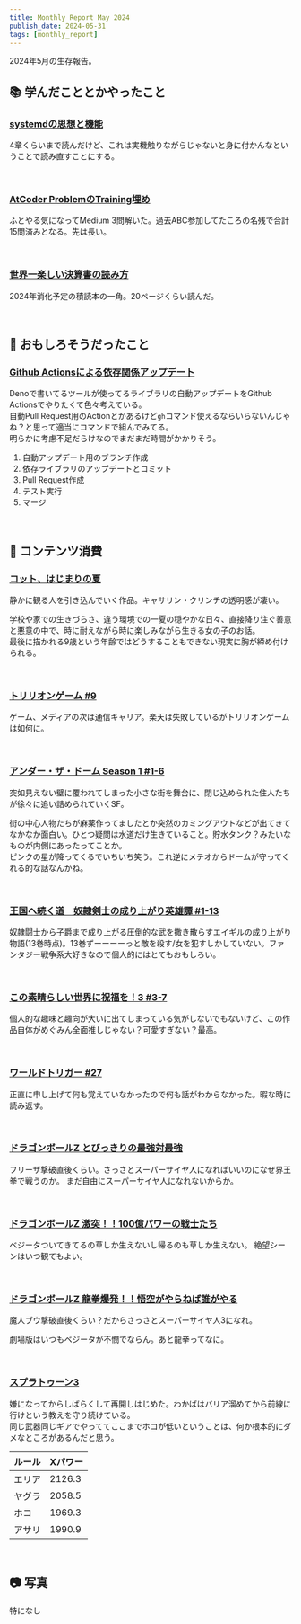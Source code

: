 ```yaml
---
title: Monthly Report May 2024
publish_date: 2024-05-31
tags: [monthly_report]
---
```


2024年5月の生存報告。

## 📚 学んだこととかやったこと

### [systemdの思想と機能](https://amzn.to/3y3X5jL)

4章くらいまで読んだけど、これは実機触りながらじゃないと身に付かんなということで読み直すことにする。

<br />

### [AtCoder ProblemのTraining埋め](https://kenkoooo.com/atcoder/#/training/Boot%20camp%20for%20Beginners/2)

ふとやる気になってMedium 3問解いた。過去ABC参加してたころの名残で合計15問済みとなる。先は長い。

<br />

### [世界一楽しい決算書の読み方](https://amzn.to/3XeBcJ5)

2024年消化予定の積読本の一角。20ページくらい読んだ。

<br />

## 🧐 おもしろそうだったこと

### [Github Actionsによる依存関係アップデート](https://github.com/ryoo14/patty/blob/main/.github/workflows/update.yml)

Denoで書いてるツールが使ってるライブラリの自動アップデートをGithub Actionsでやりたくて色々考えている。  
自動Pull Request用のActionとかあるけど`gh`コマンド使えるならいらないんじゃね？と思って適当にコマンドで組んでみてる。  
明らかに考慮不足だらけなのでまだまだ時間がかかりそう。

1. 自動アップデート用のブランチ作成
2. 依存ライブラリのアップデートとコミット 
3. Pull Request作成
4. テスト実行
5. マージ

<br />

## 👾 コンテンツ消費

### [コット、はじまりの夏](https://filmarks.com/movies/107854)

静かに観る人を引き込んでいく作品。キャサリン・クリンチの透明感が凄い。

学校や家での生きづらさ、違う環境での一夏の穏やかな日々、直接降り注ぐ善意と悪意の中で、時に耐えながら時に楽しみながら生きる女の子のお話。  
最後に描かれる9歳という年齢ではどうすることもできない現実に胸が締め付けられる。

<br />

### [トリリオンゲーム #9](https://amzn.to/49ZqybG)

ゲーム、メディアの次は通信キャリア。楽天は失敗しているがトリリオンゲームは如何に。

<br />

### [アンダー・ザ・ドーム Season 1 #1-6](https://filmarks.com/dramas/207/788)

突如見えない壁に覆われてしまった小さな街を舞台に、閉じ込められた住人たちが徐々に追い詰められていくSF。

街の中心人物たちが麻薬作ってましたとか突然のカミングアウトなどが出てきてなかなか面白い。ひとつ疑問は水道だけ生きていること。貯水タンク？みたいなものが内側にあったってことか。  
ピンクの星が降ってくるでいちいち笑う。これ逆にメテオからドームが守ってくれる的な話なんかね。

<br />

### [王国へ続く道　奴隷剣士の成り上がり英雄譚 #1-13](https://amzn.to/44LmD1h)

奴隷闘士から子爵まで成り上がる圧倒的な武を撒き散らすエイギルの成り上がり物語(13巻時点)。13巻ずーーーーっと敵を殺す/女を犯すしかしていない。ファンタジー戦争系大好きなので個人的にはとてもおもしろい。

<br />

### [この素晴らしい世界に祝福を！3 #3-7](https://annict.com/works/8781)

個人的な趣味と趣向が大いに出てしまっている気がしないでもないけど、この作品自体がめぐみん全面推しじゃない？可愛すぎない？最高。

<br />

### [ワールドトリガー #27](https://amzn.to/3wHomrE)

正直に申し上げて何も覚えていなかったので何も話がわからなかった。暇な時に読み返す。

<br />

### [ドラゴンボールZ とびっきりの最強対最強](https://filmarks.com/movies/24336)

フリーザ撃破直後くらい。さっさとスーパーサイヤ人になればいいのになぜ界王拳で戦うのか。
まだ自由にスーパーサイヤ人になれないからか。

<br />

### [ドラゴンボールZ 激突！！100億パワーの戦士たち](https://filmarks.com/movies/33642)

ベジータついてきてるの草しか生えないし帰るのも草しか生えない。
絶望シーンはいつ観てもよい。

<br />

### [ドラゴンボールZ 龍拳爆発！！悟空がやらねば誰がやる](https://filmarks.com/movies/46)

魔人ブウ撃破直後くらい？だからさっさとスーパーサイヤ人3になれ。

劇場版はいつもベジータが不憫でならん。あと龍拳ってなに。

<br />

### [スプラトゥーン3](https://amzn.to/3P9aon6)

嫌になってからしばらくして再開しはじめた。わかばはバリア溜めてから前線に行けという教えを守り続けている。  
同じ武器同じギアでやっててここまでホコが低いということは、何か根本的にダメなところがあるんだと思う。

|ルール|Xパワー|
|------|-------|
|エリア|2126.3 |
|ヤグラ|2058.5 |
|ホコ  |1969.3 |
|アサリ|1990.9 |

<br />

## 📷 写真

特になし
